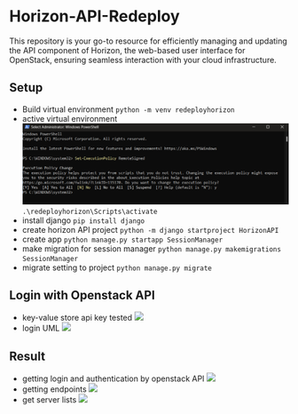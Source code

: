 # Horizon-API-Redeploy
  This repository is your go-to resource for efficiently managing and updating the API component of Horizon, the web-based user interface for OpenStack, ensuring seamless interaction with your cloud infrastructure.
## Setup
- Build virtual environment
  `python -m venv redeployhorizon`
- active virtual environment
  ![Alt text](image.png)
  `.\redeployhorizon\Scripts\activate`
- install django
  `pip install django`
- create horizon API project
  `python -m django startproject HorizonAPI`
- create app
  `python manage.py startapp SessionManager`
- make migration for session manager
  `python manage.py makemigrations SessionManager`
- migrate setting to project
  `python manage.py migrate`
## Login with Openstack API
- key-value store api key tested
![](https://hackmd.io/_uploads/S1gqnee1T.png)
- login UML
![](https://hackmd.io/_uploads/Syz5tEg1a.png)
## Result
- getting login and authentication by openstack API
![](https://hackmd.io/_uploads/BJsxt4eya.png)
- getting endpoints
![](https://hackmd.io/_uploads/Bk2VY4g1T.png)
- get server lists
![](https://hackmd.io/_uploads/BJcvtVgya.png)